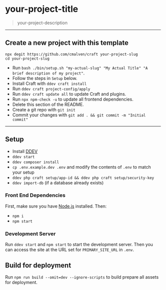# your-project-title

> your-project-description

---

## Create a new project with this template

```shell
npx degit https://github.com/cmalven/craft your-project-slug
cd your-project-slug
```

- Run `bash ./bin/setup.sh "my-actual-slug" "My Actual Title" "A brief description of my project"`.
- Follow the steps in `Setup` below.
- Install Craft with `ddev craft install`
- Run `ddev craft project-config/apply`
- Run `ddev craft update all` to update Craft and plugins.
- Run `npx npm-check -u` to update all frontend dependencies.
- Delete this section of the README.
- Create a git repo with `git init`
- Commit your changes with `git add . && git commit -m "Initial commit"`

---

## Setup
- Install [DDEV](https://ddev.com/get-started/)
- `ddev start`
- `ddev composer install`
- `cp .env.example.dev .env` and modify the contents of `.env` to match your setup
- `ddev php craft setup/app-id && ddev php craft setup/security-key`
- `ddev import-db` (if a database already exists)

### Front End Dependencies

First, make sure you have [Node.js](http://nodejs.org) installed. Then:

- `npm i`
- `npm start`

### Development Server

Run `ddev start` and `npm start` to start the development server. Then you can access the site at the URL set for `PRIMARY_SITE_URL` in `.env`.

## Build for deployment

Run `npm run build --omit=dev --ignore-scripts` to build prepare all assets for deployment.
